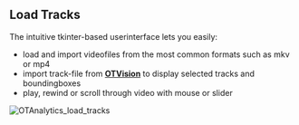 ## Load Tracks 

The intuitive tkinter-based userinterface lets you easily:

* load and import videofiles from the most common formats such as mkv or mp4
* import track-file from [**OTVision**](https://github.com/OpenTrafficCam/OTVision) to display selected tracks and boundingboxes 
* play, rewind or scroll through video with mouse or slider

![OTAnalytics_load_tracks](https://user-images.githubusercontent.com/75123353/134514142-743cd826-5201-49b4-be7f-1f6af9939f0e.gif)
